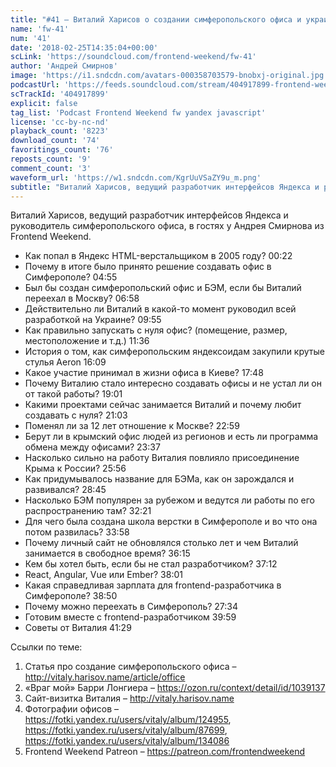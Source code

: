 ```yaml
---
title: "#41 – Виталий Харисов о создании симферопольского офиса и украинской разработке Яндекса"
name: 'fw-41'
num: '41'
date: '2018-02-25T14:35:04+00:00'
scLink: 'https://soundcloud.com/frontend-weekend/fw-41'
author: 'Андрей Смирнов'
image: 'https://i1.sndcdn.com/avatars-000358703579-bnobxj-original.jpg'
podcastUrl: 'https://feeds.soundcloud.com/stream/404917899-frontend-weekend-fw-41.m4a'
scTrackId: '404917899'
explicit: false
tag_list: 'Podcast Frontend Weekend fw yandex javascript'
license: 'cc-by-nc-nd'
playback_count: '8223'
download_count: '74'
favoritings_count: '76'
reposts_count: '9'
comment_count: '3'
waveform_url: 'https://w1.sndcdn.com/KgrUuVSaZY9u_m.png'
subtitle: "Виталий Харисов, ведущий разработчик интерфейсов Яндекса и руководитель симферопольского офиса, в гостях у Андрея Смирнова из Frontend Weekend.  "
---
```

Виталий Харисов, ведущий разработчик интерфейсов Яндекса и руководитель симферопольского офиса, в гостях у Андрея Смирнова из Frontend Weekend.  

- Как попал в Яндекс HTML-верстальщиком в 2005 году? <timecode sec="22">00:22</timecode>
- Почему в итоге было принято решение создавать офис в Симферополе? <timecode sec="295">04:55</timecode>
- Был бы создан симферопольский офис и БЭМ, если бы Виталий переехал в Москву? <timecode sec="418">06:58</timecode>
- Действительно ли Виталий в какой-то момент руководил всей разработкой на Украине? <timecode sec="595">09:55</timecode>
- Как правильно запускать с нуля офис? (помещение, размер, местоположение и т.д.) <timecode sec="696">11:36</timecode>
- История о том, как симферопольским яндексоидам закупили крутые стулья Aeron <timecode sec="969">16:09</timecode>
- Какое участие принимал в жизни офиса в Киеве? <timecode sec="1068">17:48</timecode>
- Почему Виталию стало интересно создавать офисы и не устал ли он от такой работы? <timecode sec="1141">19:01</timecode>
- Какими проектами сейчас занимается Виталий и почему любит создавать с нуля? <timecode sec="1263">21:03</timecode>
- Поменял ли за 12 лет отношение к Москве? <timecode sec="1379">22:59</timecode>
- Берут ли в крымский офис людей из регионов и есть ли программа обмена между офисами? <timecode sec="1417">23:37</timecode>
- Насколько сильно на работу Виталия повлияло присоединение Крыма к России? <timecode sec="1556">25:56</timecode>
- Как придумывалось название для БЭМа, как он зарождался и развивался? <timecode sec="1725">28:45</timecode>
- Насколько БЭМ популярен за рубежом и ведутся ли работы по его распространению там? <timecode sec="1941">32:21</timecode>
- Для чего была создана школа верстки в Симферополе и во что она потом развилась? <timecode sec="2038">33:58</timecode>
- Почему личный сайт не обновлялся столько лет и чем Виталий занимается в свободное время? <timecode sec="2175">36:15</timecode>
- Кем бы хотел быть, если бы не стал разработчиком? <timecode sec="2232">37:12</timecode>
- React, Angular, Vue или Ember? <timecode sec="2281">38:01</timecode>
- Какая справедливая зарплата для frontend-разработчика в Симферополе? <timecode sec="2330">38:50</timecode>
- Почему можно переехать в Симферополь? <timecode sec="1654">27:34</timecode>
- Готовим вместе с frontend-разработчиком <timecode sec="2399">39:59</timecode>
- Советы от Виталия <timecode sec="2489">41:29</timecode>

Ссылки по теме:
1) Статья про создание симферопольского офиса – http://vitaly.harisov.name/article/office
2) «Враг мой» Барри Лонгиера – https://ozon.ru/context/detail/id/1039137
3) Сайт-визитка Виталия – http://vitaly.harisov.name
4) Фотографии офисов – https://fotki.yandex.ru/users/vitaly/album/124955, https://fotki.yandex.ru/users/vitaly/album/87699, https://fotki.yandex.ru/users/vitaly/album/134086
5) Frontend Weekend Patreon – https://patreon.com/frontendweekend